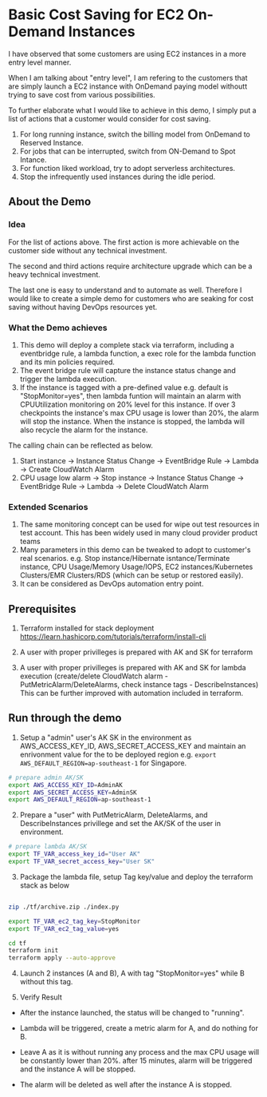 # Basic Cost Saving for EC2 On-Demand Instances

I have observed that some customers are using EC2 instances in a more entry level manner.

When I am talking about "entry level", I am refering to the customers that are simply launch a EC2 instance with OnDemand paying model withoutt trying to save cost from various possibilities.

To further elaborate what I would like to achieve in this demo, I simply put a list of actions that a customer would consider for cost saving.

1. For long running instance, switch the billing model from OnDemand to Reserved Instance.
2. For jobs that can be interrupted, switch from ON-Demand to Spot Intance.
3. For function liked workload, try to adopt serverless architectures.
4. Stop the infrequently used instances during the idle period.


## About the Demo

### Idea

For the list of actions above. The first action is more achievable on the customer side without any technical investment.

The second and third actions require architecture upgrade which can be a heavy technical investment.

The last one is easy to understand and to automate as well. Therefore I would like to create a simple demo for customers who are seaking for cost saving without having DevOps resources yet.

### What the Demo achieves

1. This demo will deploy a complete stack via terraform, including a eventbridge rule, a lambda function, a exec role for the lambda function and its min policies required.
2. The event bridge rule will capture the instance status change and trigger the lambda execution.
3. If the instance is tagged with a pre-defined value e.g. default is "StopMonitor=yes", then lambda funtion will maintain an alarm with CPUUtilization monitoring on 20% level for this instance. If over 3 checkpoints the instance's max CPU usage is lower than 20%, the alarm will stop the instance. When the instance is stopped, the lambda will also recycle the alarm for the instance.

The calling chain can be reflected as below.

1. Start instance -> Instance Status Change -> EventBridge Rule -> Lambda -> Create CloudWatch Alarm
2. CPU usage low alarm -> Stop instance -> Instance Status Change -> EventBridge Rule -> Lambda -> Delete CloudWatch Alarm

### Extended Scenarios

1. The same monitoring concept can be used for wipe out test resources in test account. This has been widely used in many cloud provider product teams
2. Many parameters in this demo can be tweaked to adopt to customer's real scenarios. e.g. Stop instance/Hibernate isntance/Terminate instance, CPU Usage/Memory Usage/IOPS, EC2 instances/Kubernetes Clusters/EMR Clusters/RDS (which can be setup or restored easily). 
3. It can be considered as DevOps automation entry point.

## Prerequisites

1. Terraform installed for stack deployment
https://learn.hashicorp.com/tutorials/terraform/install-cli

2. A user with proper privilleges is prepared with AK and SK for terraform

3. A user with proper privilleges is prepared with AK and SK for lambda execution (create/delete CloudWatch alarm - PutMetricAlarm/DeleteAlarms, check instance tags - DescribeInstances)
This can be further improved with automation included in terraform.

## Run through the demo

1. Setup a "admin" user's AK SK in the environment as AWS_ACCESS_KEY_ID, AWS_SECRET_ACCESS_KEY and maintain an enrivonment value for the to be deployed region e.g. `export AWS_DEFAULT_REGION=ap-southeast-1` for Singapore.

``` bash
# prepare admin AK/SK
export AWS_ACCESS_KEY_ID=AdminAK
export AWS_SECRET_ACCESS_KEY=AdminSK
export AWS_DEFAULT_REGION=ap-southeast-1

```

2. Prepare a "user" with PutMetricAlarm, DeleteAlarms, and DescribeInstances privillege and set the AK/SK of the user in environment.

``` bash
# prepare lambda AK/SK
export TF_VAR_access_key_id="User AK"
export TF_VAR_secret_access_key="User SK"
```

3. Package the lambda file, setup Tag key/value and deploy the terraform stack as below

``` bash

zip ./tf/archive.zip ./index.py

export TF_VAR_ec2_tag_key=StopMonitor
export TF_VAR_ec2_tag_value=yes

cd tf
terraform init
terraform apply --auto-approve

```

4. Launch 2 instances (A and B), A with tag "StopMonitor=yes" while B without this tag.

5. Verify Result

- After the instance launched, the status will be changed to "running".

- Lambda will be triggered, create a metric alarm for A, and do nothing for B.

- Leave A as it is without running any process and the max CPU usage will be constantly lower than 20%. after 15 minutes, alarm will be triggered and the instance A will be stopped.

- The alarm will be deleted as well after the instance A is stopped.

